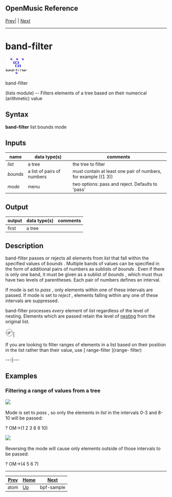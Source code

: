 OpenMusic Reference  
---  
[Prev](atomlisp)| | [Next](bpf-sample)  
  
* * *

# band-filter

![](figures/functions/lists/band-filter.png)

  
  
band-filter  
  
(lists module) \-- Filters elements of a tree based on their numerical
(arithmetic) value  

## Syntax

   **band-filter**  list bounds mode  

## Inputs

name| data type(s)| comments  
---|---|---  
  _list_ |  a tree| the tree to filter  
  _bounds_ |  a list of pairs of numbers| must contain at least one pair of numbers, for example ((1 3))  
  _mode_ |  menu| two options: pass and reject. Defaults to 'pass'  
  
## Output

output| data type(s)| comments  
---|---|---  
first| a tree|  
  
## Description

 band-filter  passes or rejects all elements from  _list_  that fall within
the specified values of  _bounds_ . Multiple bands of values can be specified
in the form of additional pairs of numbers as sublists of  _bounds_ . Even if
there is only one band, it must be given as a sublist of  _bounds_  , which
must thus have two levels of parentheses. Each pair of numbers defines an
interval.

If mode is set to  _pass_  , only elements within one of these intervals are
passed. If mode is set to  _reject_  , elements falling within any one of
these intervals are suppressed.

 band-filter  processes _every_ element of  _list_  regardless of the level of
nesting. Elements which are passed retain the level of
[nesting](glossary#NESTING) from the original list.

![Note](figures/images/note.gif)|

If you are looking to filter ranges of elements in a list based on their
position in the list rather than their value, use [ range-filter ](range-
filter)  
  
---|---  
  
## Examples

### Filtering a range of values from a tree

![](figures/functions/lists/band-filterEX1.gif)

Mode is set to  _pass_  , so only the elements in  _list_  in the intervals
0-3 and 8-10 will be passed:

 ? OM->(1 2 3 8 9 10) 

![](figures/functions/lists/band-filterEX2.gif)

Reversing the mode will cause only elements outside of those intervals to be
passed:

 ? OM->(4 5 6 7) 

* * *

[Prev](atomlisp)| [Home](index)| [Next](bpf-sample)  
---|---|---  
atom| [Up](funcref.main)| bpf-sample

